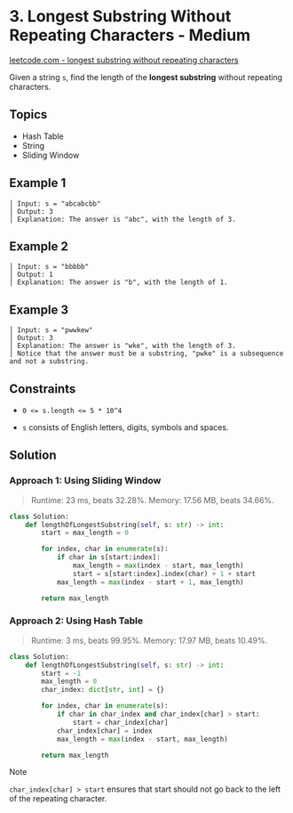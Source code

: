 # 3. Longest Substring Without Repeating Characters - Medium

[leetcode.com - longest substring without repeating characters](https://leetcode.com/problems/longest-substring-without-repeating-characters/)

Given a string `s`, find the length of the **longest substring** without repeating characters.

## Topics

* Hash Table
* String
* Sliding Window

## Example 1

    │ Input: s = "abcabcbb"
    │ Output: 3
    │ Explanation: The answer is "abc", with the length of 3.

## Example 2

    │ Input: s = "bbbbb"
    │ Output: 1
    │ Explanation: The answer is "b", with the length of 1.

## Example 3

    │ Input: s = "pwwkew"
    │ Output: 3
    │ Explanation: The answer is "wke", with the length of 3.
    │ Notice that the answer must be a substring, "pwke" is a subsequence and not a substring.

## Constraints

* `0 <= s.length <= 5 * 10^4`

* `s` consists of English letters, digits, symbols and spaces.

## Solution

### Approach 1: Using Sliding Window

> Runtime: 23 ms, beats 32.28%. Memory: 17.56 MB, beats 34.66%.

```python
class Solution:
    def lengthOfLongestSubstring(self, s: str) -> int:
        start = max_length = 0

        for index, char in enumerate(s):
            if char in s[start:index]:
                max_length = max(index - start, max_length)
                start = s[start:index].index(char) + 1 + start
            max_length = max(index - start + 1, max_length)

        return max_length
```

### Approach 2: Using Hash Table

> Runtime: 3 ms, beats 99.95%. Memory: 17.97 MB, beats 10.49%.

```python
class Solution:
    def lengthOfLongestSubstring(self, s: str) -> int:
        start = -1
        max_length = 0
        char_index: dict[str, int] = {}

        for index, char in enumerate(s):
            if char in char_index and char_index[char] > start:
                start = char_index[char]
            char_index[char] = index
            max_length = max(index - start, max_length)

        return max_length
```

> [!NOTE]
>
> `char_index[char] > start` ensures that start should not go back to the left of the repeating character.
